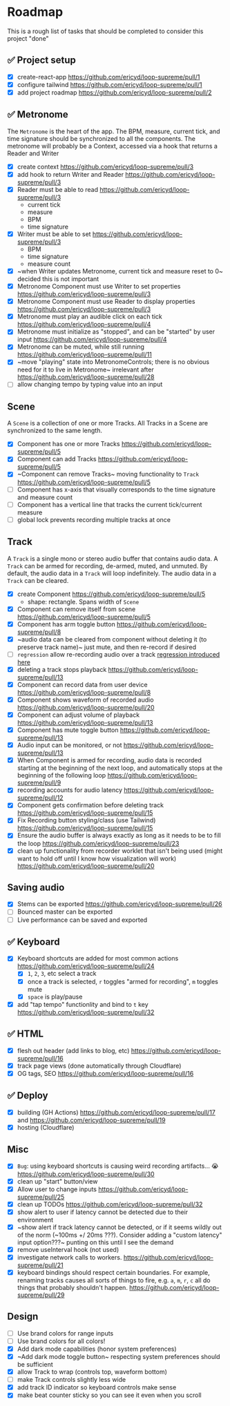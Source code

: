# Roadmap

This is a rough list of tasks that should be completed to consider this project "done"

## ✅ Project setup

- [x] create-react-app https://github.com/ericyd/loop-supreme/pull/1
- [x] configure tailwind https://github.com/ericyd/loop-supreme/pull/1
- [x] add project roadmap https://github.com/ericyd/loop-supreme/pull/2

## ✅ Metronome

The `Metronome` is the heart of the app. The BPM, measure, current tick, and time signature should be synchronized to all the components. The metronome will probably be a Context, accessed via a hook that returns a Reader and Writer

- [x] create context https://github.com/ericyd/loop-supreme/pull/3
- [x] add hook to return Writer and Reader https://github.com/ericyd/loop-supreme/pull/3
- [x] Reader must be able to read https://github.com/ericyd/loop-supreme/pull/3
  - current tick
  - measure
  - BPM
  - time signature
- [x] Writer must be able to set https://github.com/ericyd/loop-supreme/pull/3
  - BPM
  - time signature
  - measure count
- [x] ~when Writer updates Metronome, current tick and measure reset to 0~ decided this is not important
- [x] Metronome Component must use Writer to set properties https://github.com/ericyd/loop-supreme/pull/3
- [x] Metronome Component must use Reader to display properties https://github.com/ericyd/loop-supreme/pull/3
- [x] Metronome must play an audible click on each tick https://github.com/ericyd/loop-supreme/pull/4
- [x] Metronome must initialize as "stopped", and can be "started" by user input https://github.com/ericyd/loop-supreme/pull/4
- [x] Metronome can be muted, while still running https://github.com/ericyd/loop-supreme/pull/11
- [x] ~move "playing" state into MetronomeControls; there is no obvious need for it to live in Metronome~ irrelevant after https://github.com/ericyd/loop-supreme/pull/28
- [ ] allow changing tempo by typing value into an input

## Scene

A `Scene` is a collection of one or more Tracks. All Tracks in a Scene are synchronized to the same length.

- [x] Component has one or more Tracks https://github.com/ericyd/loop-supreme/pull/5
- [x] Component can add Tracks https://github.com/ericyd/loop-supreme/pull/5
- [x] ~Component can remove Tracks~ moving functionality to `Track` https://github.com/ericyd/loop-supreme/pull/5
- [ ] Component has x-axis that visually corresponds to the time signature and measure count
- [ ] Component has a vertical line that tracks the current tick/current measure
- [ ] global lock prevents recording multiple tracks at once

## Track

A `Track` is a single mono or stereo audio buffer that contains audio data. A `Track` can be armed for recording, de-armed, muted, and unmuted. By default, the audio data in a `Track` will loop indefinitely. The audio data in a `Track` can be cleared.

- [x] create Component https://github.com/ericyd/loop-supreme/pull/5
  - shape: rectangle. Spans width of `Scene`
- [x] Component can remove itself from scene https://github.com/ericyd/loop-supreme/pull/5
- [x] Component has arm toggle button https://github.com/ericyd/loop-supreme/pull/8
- [x] ~audio data can be cleared from component without deleting it (to preserve track name)~ just mute, and then re-record if desired
- [ ] `regression` allow re-recording audio over a track [regression introduced here](https://github.com/ericyd/loop-supreme/pull/27)
- [x] deleting a track stops playback https://github.com/ericyd/loop-supreme/pull/13
- [x] Component can record data from user device https://github.com/ericyd/loop-supreme/pull/8
- [x] Component shows waveform of recorded audio https://github.com/ericyd/loop-supreme/pull/20
- [x] Component can adjust volume of playback https://github.com/ericyd/loop-supreme/pull/13
- [x] Component has mute toggle button https://github.com/ericyd/loop-supreme/pull/13
- [x] Audio input can be monitored, or not https://github.com/ericyd/loop-supreme/pull/13
- [x] When Component is armed for recording, audio data is recorded starting at the beginning of the next loop, and automatically stops at the beginning of the following loop https://github.com/ericyd/loop-supreme/pull/9
- [x] recording accounts for audio latency https://github.com/ericyd/loop-supreme/pull/12
- [x] Component gets confirmation before deleting track https://github.com/ericyd/loop-supreme/pull/15
- [x] Fix Recording button styling/class (use Tailwind) https://github.com/ericyd/loop-supreme/pull/15
- [x] Ensure the audio buffer is always exactly as long as it needs to be to fill the loop https://github.com/ericyd/loop-supreme/pull/23
- [x] clean up functionality from recorder worklet that isn't being used (might want to hold off until I know how visualization will work) https://github.com/ericyd/loop-supreme/pull/20

## Saving audio

- [x] Stems can be exported https://github.com/ericyd/loop-supreme/pull/26
- [ ] Bounced master can be exported
- [ ] Live performance can be saved and exported

## ✅ Keyboard

- [x] Keyboard shortcuts are added for most common actions https://github.com/ericyd/loop-supreme/pull/24
  - [x] `1`, `2`, `3`, etc select a track
  - [x] once a track is selected, `r` toggles "armed for recording", `m` toggles mute
  - [x] `space` is play/pause
- [x] add "tap tempo" functionlity and bind to `t` key https://github.com/ericyd/loop-supreme/pull/32

## ✅ HTML

- [x] flesh out header (add links to blog, etc) https://github.com/ericyd/loop-supreme/pull/16
- [x] track page views (done automatically through Cloudflare)
- [x] OG tags, SEO https://github.com/ericyd/loop-supreme/pull/16

## ✅ Deploy

- [x] building (GH Actions) https://github.com/ericyd/loop-supreme/pull/17 and https://github.com/ericyd/loop-supreme/pull/19
- [x] hosting (Cloudflare)

## Misc

- [x] `Bug`: using keyboard shortcuts is causing weird recording artifacts... 😭 https://github.com/ericyd/loop-supreme/pull/30
- [x] clean up "start" button/view
- [x] Allow user to change inputs https://github.com/ericyd/loop-supreme/pull/25
- [x] clean up TODOs https://github.com/ericyd/loop-supreme/pull/32
- [x] show alert to user if latency cannot be detected due to their environment
- [x] ~show alert if track latency cannot be detected, or if it seems wildly out of the norm (~100ms +/ 20ms ???). Consider adding a "custom latency" input option???~ punting on this until I see the demand
- [x] remove useInterval hook (not used)
- [x] investigate network calls to workers. https://github.com/ericyd/loop-supreme/pull/21
- [x] keyboard bindings should respect certain boundaries. For example, renaming tracks causes all sorts of things to fire, e.g. `a`, `m`, `r`, `c` all do things that probably shouldn't happen. https://github.com/ericyd/loop-supreme/pull/29

## Design

- [ ] Use brand colors for range inputs
- [ ] Use brand colors for all colors!
- [x] Add dark mode capabilities (honor system preferences)
- [x] ~Add dark mode toggle button~ respecting system preferences should be sufficient
- [x] allow Track to wrap (controls top, waveform bottom)
- [ ] make Track controls slightly less wide
- [x] add track ID indicator so keyboard controls make sense
- [x] make beat counter sticky so you can see it even when you scroll

